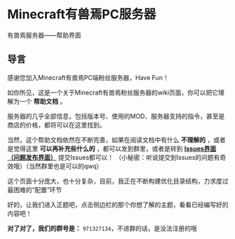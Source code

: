 # Minecraft有兽焉PC服务器
有兽焉服务器——帮助界面


## 导言

感谢您加入Minecraft有兽焉PC端粉丝服务器，Have Fun！

如你所见，这是一个关于Minecraft有兽焉粉丝服务器的wiki页面，你可以把它理解为一个 **帮助文档** 。

服务器的几乎全部信息，包括版本号、使用的MOD、服务器支持的指令，甚至是商店的价格，都将可以在这里找到。

当然，这个帮助文档依然在不断完善，如果在阅读文档中有什么 **不理解的** ，或者是觉得这里 **可以再补充些什么的** ，都可以发到群里，或者是转到 **[Issues界面（问题发布界面）](https://github.com/ZoruaFox/YSY-Server/issues)** 提交Issues都可以！
（小秘密：听说提交到Issues的问题有奇效哦）（当然群里也是可以的qwq）

这个页面十分庞大，也十分复杂，目前，我正在不断构建优化目录结构，力求度过最困难的“配置”环节

好的，让我们进入正题吧，点击侧边栏的那个你想了解的主题，看看已经编写好的内容吧！

**对了对了，我们的群号是：** `971327134`，不进群的话，是没法注册的哦

